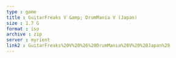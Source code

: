 ```yaml
---
type : game
title : GuitarFreaks V &amp; DrumMania V (Japan)
size : 1.7 G
format : iso
archive : zip
server : myrient
link2 : GuitarFreaks%20V%20%26%20DrumMania%20V%20%28Japan%29
---
```

